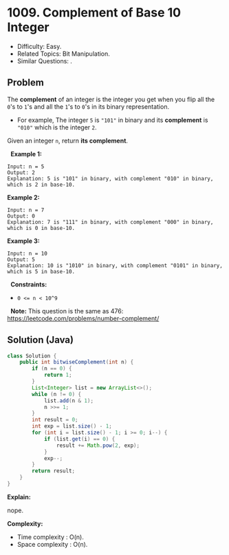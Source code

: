 # 1009. Complement of Base 10 Integer

- Difficulty: Easy.
- Related Topics: Bit Manipulation.
- Similar Questions: .

## Problem

The **complement** of an integer is the integer you get when you flip all the ```0```'s to ```1```'s and all the ```1```'s to ```0```'s in its binary representation.


	
- For example, The integer ```5``` is ```"101"``` in binary and its **complement** is ```"010"``` which is the integer ```2```.


Given an integer ```n```, return **its complement**.

 
**Example 1:**

```
Input: n = 5
Output: 2
Explanation: 5 is "101" in binary, with complement "010" in binary, which is 2 in base-10.
```

**Example 2:**

```
Input: n = 7
Output: 0
Explanation: 7 is "111" in binary, with complement "000" in binary, which is 0 in base-10.
```

**Example 3:**

```
Input: n = 10
Output: 5
Explanation: 10 is "1010" in binary, with complement "0101" in binary, which is 5 in base-10.
```

 
**Constraints:**


	
- ```0 <= n < 10^9```


 
**Note:** This question is the same as 476: https://leetcode.com/problems/number-complement/


## Solution (Java)

```java
class Solution {
    public int bitwiseComplement(int n) {
        if (n == 0) {
            return 1;
        }
        List<Integer> list = new ArrayList<>();
        while (n != 0) {
            list.add(n & 1);
            n >>= 1;
        }
        int result = 0;
        int exp = list.size() - 1;
        for (int i = list.size() - 1; i >= 0; i--) {
            if (list.get(i) == 0) {
                result += Math.pow(2, exp);
            }
            exp--;
        }
        return result;
    }
}
```

**Explain:**

nope.

**Complexity:**

* Time complexity : O(n).
* Space complexity : O(n).
